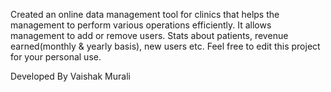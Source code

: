 Created an online data management tool for clinics that helps the management to perform various operations efficiently. It allows management to add or remove users. Stats about patients, revenue earned(monthly & yearly basis), new users etc. Feel free to edit this project for your personal use. 

Developed By Vaishak Murali
